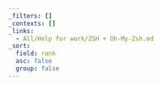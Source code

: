 ```yaml
---
_filters: []
_contexts: []
_links:
  - All/Help for work/ZSH + Oh-My-Zsh.md
_sort:
  field: rank
  asc: false
  group: false
---
```

